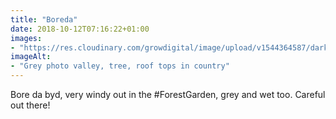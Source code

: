 ```yaml
---
title: "Boreda"
date: 2018-10-12T07:16:22+01:00
images: 
- "https://res.cloudinary.com/growdigital/image/upload/v1544364587/dark-43448018990.jpg"
imageAlt: 
- "Grey photo valley, tree, roof tops in country"
---
```


Bore da byd, very windy out in the #ForestGarden, grey and wet too. Careful out there!
